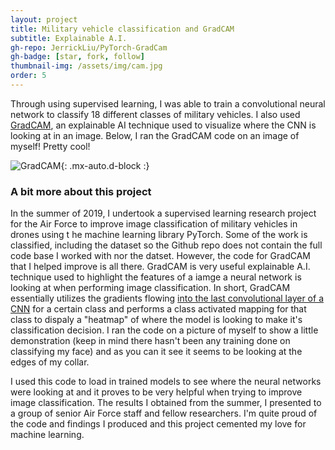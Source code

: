 ```yaml
---
layout: project
title: Military vehicle classification and GradCAM
subtitle: Explainable A.I.
gh-repo: JerrickLiu/PyTorch-GradCam
gh-badge: [star, fork, follow]
thumbnail-img: /assets/img/cam.jpg
order: 5
---
```


Through using supervised learning, I was able to train a convolutional neural network to classify 18
different classes of military vehicles.
I also used [GradCAM](https://arxiv.org/abs/1610.02391), an explainable AI
technique used to visualize where the
CNN is looking at in an image. Below, I ran the GradCAM code on an image
of myself! Pretty cool!

![GradCAM](/assets/img/cam.jpg){: .mx-auto.d-block :}

### A bit more about this project

In the summer of 2019, I undertook a supervised learning research project for the 
Air Force to improve image classification of military vehicles in drones using t
he machine learning library PyTorch. Some of the work is classified, 
including the dataset so the Github repo does not contain the full code 
base I worked with nor the datset. However, the code for GradCAM that 
I helped improve is all there. GradCAM is very useful explainable A.I. 
technique used to highlight the features of a iamge a neural network 
is looking at when performing image classification. In short, GradCAM essentially utilizes the gradients flowing [into the last convolutional layer of a CNN](https://machinelearningmastery.com/convolutional-layers-for-deep-learning-neural-networks/) for a certain class and performs a class activated mapping for that class to dispaly a "heatmap" of where the model is looking to make it's classification decision. I ran the code on a 
picture of myself to show a little demonstration (keep in mind there hasn't 
been any training done on classifying my face) and as you can it see it 
seems to be looking at the edges of my collar. 

I used this code to load in trained models to see where the neural networks 
were looking at and it proves to be very helpful when trying to improve image 
classification. The results I obtained from the summer, I presented 
to a group of senior Air Force staff and fellow researchers. 
I'm quite proud of the code and findings I produced and this project cemented my love for machine learning.